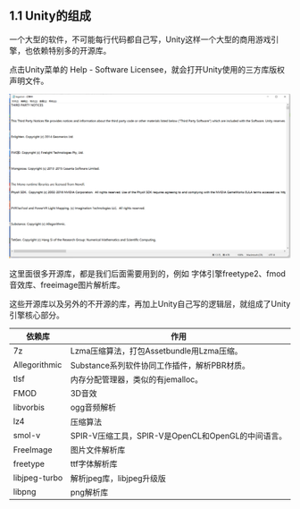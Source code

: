 ## 1.1 Unity的组成

一个大型的软件，不可能每行代码都自己写，Unity这样一个大型的商用游戏引擎，也依赖特别多的开源库。

点击Unity菜单的 Help - Software Licensee，就会打开Unity使用的三方库版权声明文件。

![](../../imgs/1/1.1/unity_software_lincensee.png)

这里面很多开源库，都是我们后面需要用到的，例如 字体引擎freetype2、fmod音效库、freeimage图片解析库。

这些开源库以及另外的不开源的库，再加上Unity自己写的逻辑层，就组成了Unity引擎核心部分。

| 依赖库  | 作用  |
|---|---|
|  7z | Lzma压缩算法，打包Assetbundle用Lzma压缩。  |
| Allegorithmic|Substance系列软件协同工作插件，解析PBR材质。 |
| tlsf|内存分配管理器，类似的有jemalloc。 |
| FMOD| 3D音效|
| libvorbis|ogg音频解析 |
| lz4| 压缩算法|
| smol-v|SPIR-V压缩工具，SPIR-V是OpenCL和OpenGL的中间语言。 |
| FreeImage| 图片文件解析库|
| freetype| ttf字体解析库|
| libjpeg-turbo| 解析jpeg库，libjpeg升级版|
| libpng|png解析库 |